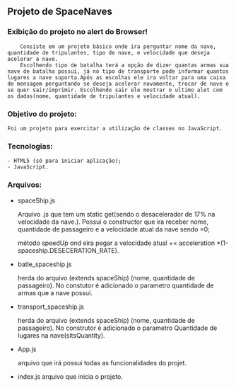## Projeto de SpaceNaves
### Exibição do projeto no alert do Browser!
        Consiste em um projeto básico onde ira perguntar nome da nave, quantidade de tripulantes, tipo de nave, e velocidade que deseja acelerar a nave. 
        Escolhendo tipo de batalha terá a opção de dizer quantas armas sua nave de batalha possui, já no tipo de transporte pode informar quantos lugares a nave suporta.Após as escolhas ele ira voltar para uma caixa de mensagem perguntando se deseja acelerar novamente, trocar de nave e se quer sair/imprimir. Escolhendo sair ele mostrar o ultimo alet com os dados(nome, quantidade de tripulantes e velocidade atual).

### Objetivo do projeto:
    Foi um projeto para exercitar a utilização de classes no JavaScript.

### Tecnologias:
    - HTML5 (só para iniciar aplicação);
    - JavaScript.

### Arquivos:
- spaceShip.js
    
    Arquivo .js que tem um static get(sendo o desacelerador de 17% na velocidade da nave.). Possui o constructor que ira receber nome, quantidade de passageiro e a velocidade atual da  nave sendo =0;
    
    método speedUp ond eira pegar a velocidade atual += acceleration *(1-spaceship.DESECERATION_RATE).

- batle_spaceship.js

    herda do arquivo (extends spaceShip) (nome, quantidade de passageiro). No constutor é adicionado o parametro quantidade de armas que a nave possui.

- transport_spaceship.js

    herda do arquivo (extends spaceShip) (nome, quantidade de passageiro). No construtor é adicionado o parametro Quantidade de lugares na nave(sitsQuantity).

- App.js

    arquivo que irá possui todas as funcionalidades do projet.

- index.js
    arquivo que inicia o projeto.